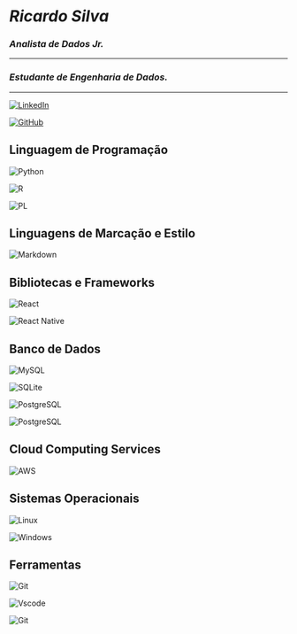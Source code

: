 # ***Ricardo Silva***
 ### ***Analista de Dados Jr.***
 ___________________________
 ### ***Estudante de Engenharia de Dados.***
 _____________________________
[![LinkedIn](https://img.shields.io/badge/LinkedIn-0077B5?style=for-the-badge&logo=linkedin&logoColor=white)](https://www.linkedin.com/in/ricardo-silva-9a6aab139/)

[![GitHub](https://img.shields.io/badge/GitHub-100000?style=for-the-badge&logo=github&logoColor=white)](https://github.com/RicardoSilva96)

## Linguagem de Programação #

![Python](https://img.shields.io/badge/python-3670A0?style=for-the-badge&logo=python&logoColor=ffdd54)

![R](https://img.shields.io/badge/R-276DC3?style=for-the-badge&logo=r&logoColor=white)

![PL](https://img.shields.io/badge/PL%2FSQL-FFFFFF?style=for-the-badge&logo=oracle&logoColor=FF0000&labelColor=FFFFFF&color=FF0000)

## Linguagens de Marcação e Estilo

![Markdown](https://img.shields.io/badge/Markdown-000?style=for-the-badge&logo=markdown)

## Bibliotecas e Frameworks

![React](https://img.shields.io/badge/React-20232A?style=for-the-badge&logo=react&logoColor=61DAFB)

![React Native](https://img.shields.io/badge/React_Native-20232A?style=for-the-badge&logo=react&logoColor=61DAFB)

## Banco de Dados

![MySQL](https://img.shields.io/badge/MySQL-00000F?style=for-the-badge&logo=mysql&logoColor=white)

![SQLite](https://img.shields.io/badge/SQLite-000?style=for-the-badge&logo=sqlite&logoColor=07405E)

![PostgreSQL](https://img.shields.io/badge/PostgreSQL-000?style=for-the-badge&logo=postgresql)

![PostgreSQL](https://img.shields.io/badge/ORacle-F00000?style=for-the-badge&logo=Oracle)

## Cloud Computing Services

![AWS](https://img.shields.io/badge/AWS-000.svg?style=for-the-badge&logo=amazon-aws&logoColor=white)


## Sistemas Operacionais

![Linux](https://img.shields.io/badge/Linux-000?style=for-the-badge&logo=linux&logoColor=FCC624)

![Windows](https://img.shields.io/badge/Windows-000?style=for-the-badge&logo=windows&logoColor=2CA5E0)

## Ferramentas

![Git](https://img.shields.io/badge/GIT-E44C30?style=for-the-badge&logo=git&logoColor=white)

![Vscode](https://img.shields.io/badge/Vscode-007ACC?style=for-the-badge&logo=visual-studio-code&logoColor=white)

![Git](https://img.shields.io/badge/GITHUB-000?style=for-the-badge&logo=github&logoColor=white)